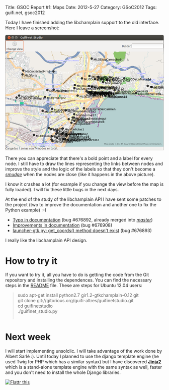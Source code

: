 Title: GSOC Report #1: Maps
Date: 2012-5-27
Category: GSoC2012
Tags: guifi.net, gsoc2012

Today I have finished adding the libchamplain support to the old interface. Here I leave a screenshot:

[![](/img/guifinetstudio1.png)](/img/guifinetstudio1.png)

There you can appreciate that there's a bold point and a label for every node. I still have to draw the lines representing the links between
nodes and improve the style and the logic of the labels so that they don't become a
[*smudge*](http://www.wordreference.com/es/translation.asp?tranword=smudge) when the nodes are close (like it happens in the above picture).

I know it crashes a lot (for example if you change the view before the map is fully loaded). I will fix these little bugs in the next days.

At the end of the study of the libchamplain API I have sent some patches to the project (two to improve the documentation and another one to
fix the Python example) :-)

-   [Typo in documentation](https://bugzilla.gnome.org/show_bug.cgi?id=676892) (bug #676892, already merged
    into [*master*](http://git.gnome.org/browse/libchamplain/commit/?id=ba3e573539939ae02ec686901b452c466b0c4e4e)) 
-   [Improvements in documentation](https://bugzilla.gnome.org/show_bug.cgi?id=676908) (bug #676908)
-   [launcher-gtk.py: get_coords() method doesn't exist](https://bugzilla.gnome.org/show_bug.cgi?id=676893) (bug #676893)

I really like the libchamplain API design.

# How to try it

If you want to try it, all you have to do is getting the code from the Git repository and installing the dependences. You can find the
necessary steps in the [README](https://gitorious.org/guifi-altres/guifinetstudio/blobs/master/README) file. These are steps for Ubuntu
12.04 users:

> sudo apt-get install python2.7 gir1.2-gtkchamplain-0.12 git  
> git clone git://gitorious.org/guifi-altres/guifinetstudio.git  
> cd guifinetstudio  
> ./guifinet_studio.py  
>  

# Next week

I will start implementing unsolclic. I will take advantage of the work done by Albert Sarlé :). Until today I planned to use the django
template engine (he used Twig for PHP which has a similar syntax) but I have discovered [**Jinja2**](http://jinja.pocoo.org/docs/) which is
a stand-alone template engine with the same syntax as well, faster and you don't need to install the whole Django libraries.

[![Flattr this](http://api.flattr.com/button/flattr-badge-large.png "Flattr this")](http://flattr.com/thing/699059/GSOC-Report-1-Maps)
